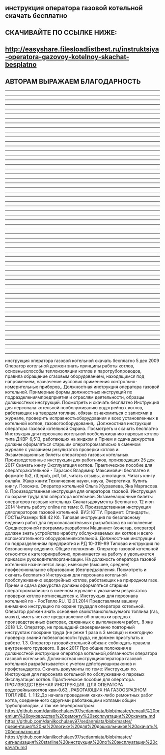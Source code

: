 инструкция оператора газовой котельной скачать бесплатно
--------------------------------------------------
СКАЧИВАЙТЕ ПО ССЫЛКЕ НИЖЕ:
--------------------------------------------------
http://easyshare.filesloadlistbest.ru/instruktsiya-operatora-gazovoy-kotelnoy-skachat-besplatno
--------------------------------------------------
АВТОРАМ ВЫРАЖАЕМ БЛАГОДАРНОСТЬ
--------------------------------------------------
--------------------------------------------------
--------------------------------------------------
--------------------------------------------------
--------------------------------------------------
--------------------------------------------------
--------------------------------------------------
--------------------------------------------------
--------------------------------------------------
--------------------------------------------------
--------------------------------------------------
--------------------------------------------------
--------------------------------------------------
--------------------------------------------------
--------------------------------------------------
--------------------------------------------------
--------------------------------------------------
--------------------------------------------------
--------------------------------------------------
--------------------------------------------------
--------------------------------------------------
--------------------------------------------------
--------------------------------------------------
--------------------------------------------------
--------------------------------------------------
--------------------------------------------------
--------------------------------------------------
--------------------------------------------------
--------------------------------------------------
--------------------------------------------------
--------------------------------------------------
--------------------------------------------------
--------------------------------------------------
--------------------------------------------------
--------------------------------------------------
--------------------------------------------------
--------------------------------------------------
--------------------------------------------------
--------------------------------------------------
--------------------------------------------------
--------------------------------------------------
--------------------------------------------------
--------------------------------------------------
--------------------------------------------------
--------------------------------------------------
--------------------------------------------------
--------------------------------------------------
--------------------------------------------------
--------------------------------------------------
--------------------------------------------------
--------------------------------------------------
--------------------------------------------------
--------------------------------------------------
--------------------------------------------------
--------------------------------------------------
--------------------------------------------------
--------------------------------------------------
--------------------------------------------------
--------------------------------------------------
инструкция оператора газовой котельной скачать бесплатно 5 дек 2009  Оператор котельной должен знать принципы работы котлов, основныеспособы теплоизоляции котлов и паротрубопроводов, правила обращение сгазовым оборудованием, находящимся под напряжением, назначение иусловия применения контрольно-измерительных приборов,. Должностная инструкция оператора газовой котельной. Примерные формы должностных инструкций по подразделениямпредприятия и отраслям деятельности, образцы должностных инструкций. Посмотреть и скачать бесплатно Инструкция для персонала котельной пообслуживанию водогрейных котлов, работающих на твердом топливе. обязан ознакомиться с записями в журнале, проверить исправностьоборудования и всех установленных в котельной котлов, газовогооборудования,. Должностная инструкция оператора газовой котельной  Охрана. Посмотреть и скачать бесплатно Инструкция для персонала котельной пообслуживанию паровых котлов типа ДКВР-6,513, работающих на жидком и Прием и сдача дежурства должны оформляться старшим операторомзаписью в сменном журнале с указанием результатов проверки котлов и. Экзаменационные билеты операторов газовых котельных. Производственные инструкции для работников, производящих
25 дек 2017  Скачать книгу Эксплуатация котлов. Практическое пособие для операторакотельной - Тарасюк Владимир Максимович бесплатно в формате fb2, rtf,epub, pdf, txt, читать отзывы, аннотацию. Читать книгу онлайн. Жанр книги:Технические науки, наука, Энергетика. Купить книгу. Похожие. Оператор котельной  Ольга Журавлева, Яна Маргасова. 8. Производственная инструкция для операторов газовой. Инструкция по охране труда для оператора котельной. Экзаменационные билеты операторов газовых котельных  Скачатьдокументы Бесплатно. 12 июн 2014  Читать работу online по теме: 8. Производственная инструкция дляоператоров газовой котельной. ВУЗ: КГТУ. Предмет: Стандарты, ГОСТы.Размер: 188.42 Кб. Типовая инструкция по безопасному ведению работ для персоналакотельных разработана во исполнение Среднесрочной программыразработки  Машинист (кочегар, оператор) должен знать устройство иработу обслуживаемых им котлов и всего вспомогательного оборудованиякотельной. Должностные инструкции по подразделениям предприятия и
РД 10-319-99 Типовая инструкция по безопасному ведению. Общие положения. Оператор газовой котельной относится к категориирабочих, принимается на работу и увольняется приказом руководителяорганизации. На должность оператора газовой котельной назначается лицо, имеющее (высшее, среднее) профессиональное образование (безпредъявления. Посмотреть и скачать бесплатно Инструкция для персонала котельной пообслуживанию водогрейных котлов, работающих на природном газе. Прием и сдача дежурства должны оформляться старшим операторомзаписью в сменном журнале с указанием результатов проверки котлов иотносящегося к. Инструкция для персонала котельной по  - РосТепло.RU. 12.01.2014  Представляем вашему вниманию инструкцию по охране трудадля оператора котельной.  Оператор должен знать основные свойстваиспользуемого топлива (газ, мазут), иметь четкое представление об опасныхи вредных производственных факторах, связанных с выполнением работ,. 8 янв 2018  1.2. Оператор, не прошедший своевременно повторный инструктаж поохране труда (не реже 1 раза в 3 месяца) и ежегодную проверку знаний побезопасности труда, не должен приступать к работе. 1.3. Оператор газовойкотельной обязан: соблюдать правила внутреннего трудового. 8 дек 2017  Про общие положения в должностной инструкции оператора котельной,обязанности оператора газовой котельной.  Должностная инструкцияоператора газовой котельной разрабатывается с учетом действующихзаконов и профстандартов.  Скачать документы по теме: Инструкция по. Инструкция для персонала котельной по обслуживанию паровых
Эксплуатация котлов. Практическое пособие для оператора. ПРОИЗВОДСТВЕННАЯ ИНСТРУКЦИЯ. ДЛЯ ОПЕРАТОРА водогрейныхкотлов квм-0.63,. РАБОТАЮЩИХ НА ГАЗООБРАЗНОМ ТОПЛИВЕ. 1. 1.12.До начала проведения каких-либо ремонтных работ котла, соединенного сдругими работающими котлами общин трубопроводом, а так же передосмотром
https://github.com/danilkochulaev97/sedanmiata/blob/master/renault%20premium%20руководство%20ремонту%20эксплуатации%20скачать.md
https://github.com/danilkochulaev97/sedanmiata/blob/master/презентация%20на%20логику%20для%20дошкольников%20скачать%20бесплатно.md
https://github.com/danilkochulaev97/sedanmiata/blob/master/сигнализация%20starline%20инструкция%20по%20эксплуатации%20скачать.md